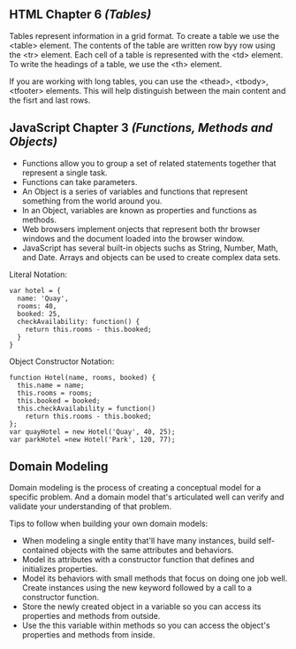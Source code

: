 ## HTML Chapter 6 *(Tables)*

Tables represent information in a grid format. To create a table we use the \<table> element. The contents of the table are written row byy row using the \<tr> element. Each cell of a table is represented with the \<td> element. To write the headings of a table, we use the \<th> element. 

If you are working with long tables, you can use the \<thead>, \<tbody>, \<tfooter> elements. This will help distinguish between the main content and the fisrt and last rows. 


## JavaScript Chapter 3 *(Functions, Methods and Objects)*

- Functions allow you to group a set of related statements together that represent a single task.
- Functions can take parameters.
- An Object is a series of variables and functions that represent something from the world around you.
- In an Object, variables are known as properties and functions as methods. 
- Web browsers implement onjects that represent both thr browser windows and the document loaded into the browser window.
- JavaScript has several built-in objects suchs as String, Number, Math, and Date.
Arrays and objects can be used to create complex data sets. 

Literal Notation:

```
var hotel = { 
  name: 'Quay', 
  rooms: 40, 
  booked: 25, 
  checkAvailability: function() { 
    return this.rooms - this.booked; 
  } 
} 
```

Object Constructor Notation: 
```
function Hotel(name, rooms, booked) { 
  this.name = name; 
  this.rooms = rooms; 
  this.booked = booked; 
  this.checkAvailability = function() 
    return this.rooms - this.booked; 
}; 
var quayHotel = new Hotel('Quay', 40, 25); 
var parkHotel =new Hotel('Park', 120, 77); 
```

## Domain Modeling

Domain modeling is the process of creating a conceptual model for a specific problem. And a domain model that's articulated well can verify and validate your understanding of that problem.

Tips to follow when building your own domain models:

- When modeling a single entity that'll have many instances, build self-contained objects with the same attributes and behaviors.
- Model its attributes with a constructor function that defines and initializes properties.
- Model its behaviors with small methods that focus on doing one job well.
Create instances using the new keyword followed by a call to a constructor function.
- Store the newly created object in a variable so you can access its properties and methods from outside.
- Use the this variable within methods so you can access the object's properties and methods from inside.

